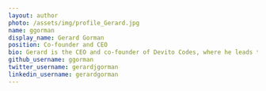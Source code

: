 ```yaml
---
layout: author
photo: /assets/img/profile_Gerard.jpg
name: ggorman
display_name: Gerard Gorman
position: Co-founder and CEO
bio: Gerard is the CEO and co-founder of Devito Codes, where he leads the development of innovative high-performance computing (HPC) software solutions that bridge academic research and industry needs. With over 25 years of experience in multidisciplinary computational science research, he focuses on high-productivity HPC software frameworks for simulation, inversion, and optimization. He is also a Professor of Computational Science and Engineering at <a href="https://www.imperial.ac.uk/">Imperial College London</a>, where he is Director of the MSc in <a href="https://www.imperial.ac.uk/study/courses/postgraduate-taught/applied-computational-science/">Applied Computational Science and Engineering</a>.
github_username: ggorman
twitter_username: gerardjgorman
linkedin_username: gerardgorman
---
```



